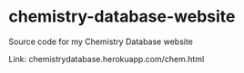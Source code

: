 # chemistry-database-website
Source code for my Chemistry Database website

Link: chemistrydatabase.herokuapp.com/chem.html
